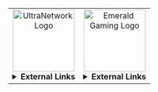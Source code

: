 <table>
  <tr>
    <!-- UltraNetwork -->
    <td width="50%" align="center" valign="top">
      <a href="https://ultranetwork.net" target="_blank" title="Visit UltraNetwork">
        <img src="https://i.imgur.com/diVA1qX.png" alt="UltraNetwork Logo" height="125" />
      </a>
      <details><summary><strong>External Links</strong></summary>
        <br>
        <ul align="left">
          <li>
            <strong>Website:</strong> <a href="https://ultranetwork.net" target="_blank" title="UltraNetwork Website">https://ultranetwork.net</a>
          </li>
          <li>
            <strong>Forums:</strong> <a href="https://forums.ultranetwork.net" target="_blank" title="UltraNetwork Forums">https://forums.ultranetwork.net</a>
          </li>
        </ul>
      </details>
    </td>
    <!-- Emerald Gaming -->
    <td width="50%" align="center" valign="top">
      <a href="https://emeraldgaming.net" target="_blank" title="Visit Emerald Gaming">
        <img src="https://i.imgur.com/urEQVoc.png" alt="Emerald Gaming Logo" height="125" />
      </a>
      <details><summary><strong>External Links</strong></summary>
        <br>
        <ul align="left">
          <li>
            <strong>Website:</strong> <a href="https://emeraldgaming.net" target="_blank" title="Emerald Gaming Website">https://emeraldgaming.net</a>
          </li>
          <li>
            <strong>Repository:</strong> <a href="https://imskully.github.io/emeraldgamingmta/" target="_blank" title="Emerald Gaming Repository">ImSkully/emeraldgamingmta</a>
          </li>
        </ul>
      </details>
    </td>
  </tr>
</table>
